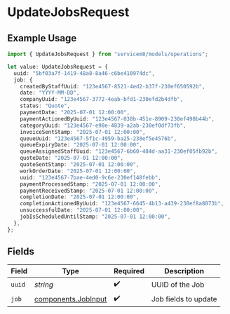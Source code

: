 # UpdateJobsRequest

## Example Usage

```typescript
import { UpdateJobsRequest } from "servicem8/models/operations";

let value: UpdateJobsRequest = {
  uuid: "5bf03a7f-1419-48a8-8a46-c6be410974dc",
  job: {
    createdByStaffUuid: "123e4567-8521-4ed2-b37f-230ef650592b",
    date: "YYYY-MM-DD",
    companyUuid: "123e4567-3772-4eab-bfd1-230efd2b4dfb",
    status: "Quote",
    paymentDate: "2025-07-01 12:00:00",
    paymentActionedByUuid: "123e4567-038b-451e-8909-230ef498b44b",
    categoryUuid: "123e4567-e98e-4839-a2ab-230ef0df73fb",
    invoiceSentStamp: "2025-07-01 12:00:00",
    queueUuid: "123e4567-5f1c-4959-ba25-230ef5e4576b",
    queueExpiryDate: "2025-07-01 12:00:00",
    queueAssignedStaffUuid: "123e4567-6b60-484d-aa31-230ef05fb92b",
    quoteDate: "2025-07-01 12:00:00",
    quoteSentStamp: "2025-07-01 12:00:00",
    workOrderDate: "2025-07-01 12:00:00",
    uuid: "123e4567-7bae-4ed0-9c6e-230ef148febb",
    paymentProcessedStamp: "2025-07-01 12:00:00",
    paymentReceivedStamp: "2025-07-01 12:00:00",
    completionDate: "2025-07-01 12:00:00",
    completionActionedByUuid: "123e4567-6645-4b13-a439-230ef8a8073b",
    unsuccessfulDate: "2025-07-01 12:00:00",
    jobIsScheduledUntilStamp: "2025-07-01 12:00:00",
  },
};
```

## Fields

| Field                                                      | Type                                                       | Required                                                   | Description                                                |
| ---------------------------------------------------------- | ---------------------------------------------------------- | ---------------------------------------------------------- | ---------------------------------------------------------- |
| `uuid`                                                     | *string*                                                   | :heavy_check_mark:                                         | UUID of the Job                                            |
| `job`                                                      | [components.JobInput](../../models/components/jobinput.md) | :heavy_check_mark:                                         | Job fields to update                                       |
